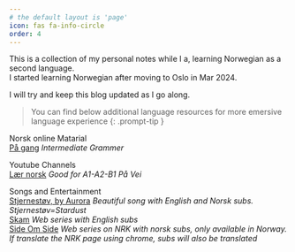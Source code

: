 ```yaml
---
# the default layout is 'page'
icon: fas fa-info-circle
order: 4
---
```


This is a collection of my personal notes while I a, learning Norwegian as a second language.  
I started learning Norwegian after moving to Oslo in Mar 2024.  

I will try and keep this blog updated as I go along.

> You can find below additional language resources for more emersive language experience 
{: .prompt-tip }

Norsk online Matarial  
[På gang](https://paagang.com/) *Intermediate Grammer*

Youtube Channels  
[Lær norsk](https://www.youtube.com/@learn-norwegian-truong/playlists) *Good for A1-A2-B1 På Vei*

Songs and Entertainment  
[Stjernestøv, by Aurora](https://www.youtube.com/watch?v=3lFkDc6dFoY) *Beautiful song with English and Norsk subs. Stjernestøv=Stardust*  
[Skam](https://www.dailymotion.com/video/x54m3h7 ) *Web series with English subs*  
[Side Om Side](https://tv.nrk.no/serie/side-om-side/sesong/1) *Web series on NRK with norsk subs, only available in Norway. If translate the NRK page using chrome, subs will also be translated*   
